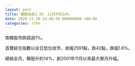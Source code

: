 ```yaml
---
layout: post
title: 韓股低收1.6%　11月升約14%
date: 2020-11-30 14:48:58.000000000 +08:00
categories: rthk
---
```


南韓股市跌超過1%。

首爾綜合指數以全日低位收市，收報2591點，跌42點，跌幅1.6%。

總結全月，韓股升約14%，創2001年11月以來最大單月升幅。
